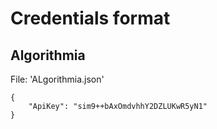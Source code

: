 # Credentials format

## Algorithmia

File: 'ALgorithmia.json'
```
{
    "ApiKey": "sim9++bAxOmdvhhY2DZLUKwR5yN1"
}